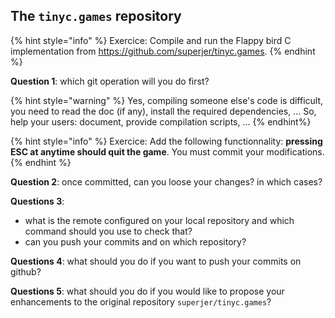 ## The `tinyc.games` repository

{% hint style="info" %}
Exercice: Compile and run the Flappy bird C implementation from <https://github.com/superjer/tinyc.games>.
{% endhint %}

__Question 1__: which git operation will you do first?

{% hint style="warning" %}
Yes, compiling someone else's code is difficult, you need to read the doc (if any), install the required dependencies, ... So, help your users: document, provide compilation scripts, ...
{% endhint%}

{% hint style="info" %}
Exercice: Add the following functionnality: __pressing ESC at anytime should quit the game__.
You must commit your modifications.
{% endhint %}

__Question 2__: once committed, can you loose your changes? in which cases?

__Questions 3__:
- what is the remote configured on your local repository and which command should you use to check that?
- can you push your commits and on which repository?

__Questions 4__: what should you do if you want to push your commits on github?

__Questions 5__: what should you do if you would like to propose your enhancements to the original repository `superjer/tinyc.games`?


<!--

- Examiner l’historique des commits.

- Créer et changer entre différentes branches.
- Simuler un conflit de merge et le résoudre.

- Pousser un repository local sur GitHub.
- Collaborer via Fork et Pull Request.
- Gérer des issues et utiliser les labels.

- Valider la compréhension et la capacité à utiliser Git et GitHub dans un contexte de projet réel.
- Projet final : travailler en groupe pour développer une application simple avec gestion de versions via Git et collaboration sur GitHub.
- Présentation du travail et revue de code.
-->